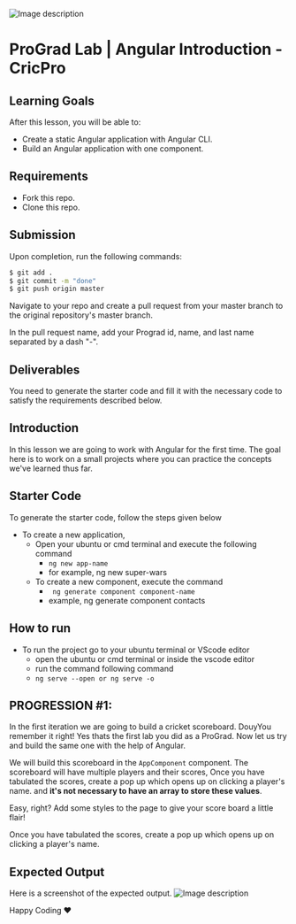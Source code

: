 ![Image description](https://i1.faceprep.in/ProGrad/face-logo-resized.png)

# ProGrad Lab | Angular Introduction - CricPro



## Learning Goals

After this lesson, you will be able to:

- Create a static Angular application with Angular CLI.
- Build an Angular application with one component.

## Requirements

- Fork this repo.
- Clone this repo.

## Submission

Upon completion, run the following commands:

```bash
$ git add .
$ git commit -m "done"
$ git push origin master
```

Navigate to your repo and create a pull request from your master branch to the original repository's master branch.

In the pull request name, add your Prograd id, name, and last name separated by a dash "-".

## Deliverables

You need to generate the starter code and fill it with the necessary code to satisfy the requirements described below.

## Introduction

In this lesson we are going to work with Angular for the first time. The goal here is to work on a small projects where you can practice the concepts we've learned thus far.

## Starter Code

To generate the starter code, follow the steps given below

- To create a new application,
    - Open your ubuntu or cmd terminal and execute the following command
      - ```ng new app-name```
      - for example, ng new super-wars
    - To create a new component, execute the command 
      - ``` ng generate component component-name```
      - example, ng generate component contacts
      
## How to run

- To run the project go to your ubuntu terminal or VScode editor
    - open the ubuntu or cmd terminal or inside the vscode editor
    - run the command following command
    - ```ng serve --open or ng serve -o```
    

## PROGRESSION #1: 

In the first iteration we are going to build a cricket scoreboard. DouyYou remember it right! Yes thats the first lab you did as a ProGrad. Now let us try and build the same one with the help of Angular.

We will build this scoreboard in the `AppComponent` component. The scoreboard will have multiple players and their scores, Once you have tabulated the scores, create a pop up which opens up on clicking a player's name. and **it's not necessary to have an array to store these values**.

Easy, right? Add some styles to the page to give your score board a little flair!

Once you have tabulated the scores, create a pop up which opens up on clicking a player's name.

## Expected Output
Here is a screenshot of the expected output.
![Image description](https://i1.faceprep.in/ProGrad/cricpro.png)

Happy Coding ❤️

